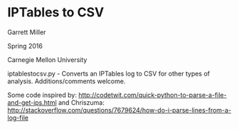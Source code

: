 # IPTables to CSV

Garrett Miller

Spring 2016

Carnegie Mellon University

iptablestocsv.py - Converts an IPTables log to CSV for other types of analysis.  Additions/comments welcome.

Some code inspired by:
http://codetwit.com/quick-python-to-parse-a-file-and-get-ips.html
and Chriszuma: http://stackoverflow.com/questions/7679624/how-do-i-parse-lines-from-a-log-file
